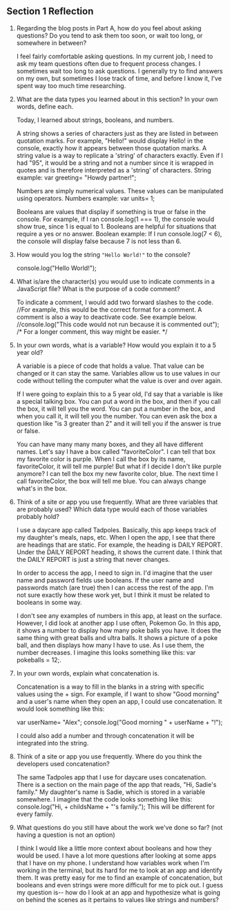 ## Section 1 Reflection

1. Regarding the blog posts in Part A, how do you feel about asking questions? Do you tend to ask them too soon, or wait too long, or somewhere in between?

    I feel fairly comfortable asking questions. In my current job, I need to ask my team questions often due to frequent process changes. I sometimes wait too long to ask questions. I generally try to find answers on my own, but sometimes I lose track of time, and before I know it, I've spent way too much time researching.

2. What are the data types you learned about in this section? In your own words, define each.

    Today, I learned about strings, booleans, and numbers.

    A string shows a series of characters just as they are listed in between quotation marks. For example, "Hello!" would display Hello! in the console, exactly how it appears between those quotation marks. A string value is a way to replicate a 'string' of characters exactly. Even if I had "95", it would be a string and not a number since it is wrapped in quotes and is therefore interpreted as a 'string' of characters.
    String example: var greeting= "Howdy partner!";

    Numbers are simply numerical values. These values can be manipulated using operators.
    Numbers example: var units= 1;

    Booleans are values that display if something is true or false in the console. For example, if I ran console.log(1 === 1), the console would show true, since 1 is equal to 1. Booleans are helpful for situations that require a yes or no answer.
    Boolean example: If I run console.log(7 < 6), the console will display false because 7 is not less than 6.

3. How would you log the string `"Hello World!"` to the console?

    console.log("Hello World!");

4. What is/are the character(s) you would use to indicate comments in a JavaScript file? What is the purpose of a code comment?

    To indicate a comment, I would add two forward slashes to the code.
    //For example, this would be the correct format for a comment.
    A comment is also a way to deactivate code. See example below.
    //console.log("This code would not run because it is commented out");
    /* For a longer comment, this way might be easier. */

5. In your own words, what is a variable? How would you explain it to a 5 year old?

    A variable is a piece of code that holds a value. That value can be changed or it can stay the same.
    Variables allow us to use values in our code without telling the computer what the value is
    over and over again.   

    If I were going to explain this to a 5 year old, I'd say that a variable is like a special talking box. You can put a
    word in the box, and then if you call the box, it will tell you the word. You can put a number in the box, and when you call it, it will tell you the number. You can even ask the box a question like "is 3 greater than 2" and it will tell you if the answer is true or false.

    You can have many many many boxes, and they all have different names. Let's say I have a box called "favoriteColor". I can tell that box my favorite color is purple. When I call the box by its name, favoriteColor, it will tell me purple! But what if I decide I don't like purple anymore? I can tell the box my new favorite color, blue. The next time I call favoriteColor, the box will tell me blue. You can always change what's in the box.

6. Think of a site or app you use frequently. What are three variables that are probably used? Which data type would each of those variables probably hold?

   I use a daycare app called Tadpoles. Basically, this app keeps track of my daughter's meals, naps, etc. When I open the app, I see that there are headings that are static. For example, the heading is DAILY REPORT. Under the DAILY REPORT heading, it shows the current date. I think that the DAILY REPORT is just a string that never changes.

   In order to access the app, I need to sign in. I'd imagine that the user name and password fields use booleans. If the user name and passwords match (are true) then I can access the rest of the app. I'm not sure exactly how these work yet, but I think it must be related to booleans in some way.

   I don't see any examples of numbers in this app, at least on the surface. However, I did look at another app I use often, Pokemon Go. In this app, it shows a number to display how many poke balls you have. It does the same thing with great balls and ultra balls. It shows a picture of a poke ball, and then displays how many I have to use. As I use them, the number decreases. I imagine this looks something like this: var pokeballs = 12;.

7. In your own words, explain what concatenation is.

    Concatenation is a way to fill in the blanks in a string with specific values using the + sign.
    For example, if I want to show "Good morning" and a user's name when they open an app, I could use concatenation. It would look something like this:

    var userName= "Alex";
    console.log("Good morning " + userName + "!");

    I could also add a number and through concatenation it will be integrated into the string.

8. Think of a site or app you use frequently. Where do you think the developers used concatenation?

    The same Tadpoles app that I use for daycare uses concatenation. There is a section on the main page of the app that reads, "Hi, Sadie's family." My daughter's name is Sadie, which is stored in a variable somewhere. I imagine that the code looks something like this:
    console.log("Hi, + childsName + "'s family."); This will be different for every family.


9. What questions do you still have about the work we've done so far? (not having a question is not an option)

    I think I would like a little more context about booleans and how they would be used. I have a lot more questions after looking at some apps that I have on my phone. I understand how variables work when I'm working in the terminal, but its hard for me to look at an app and identify them. It was pretty easy for me to find an example of concatenation, but booleans and even strings were more difficult for me to pick out. I guess my question is-- how do I look at an app and hypothesize what is going on behind the scenes as it pertains to values like strings and numbers?
